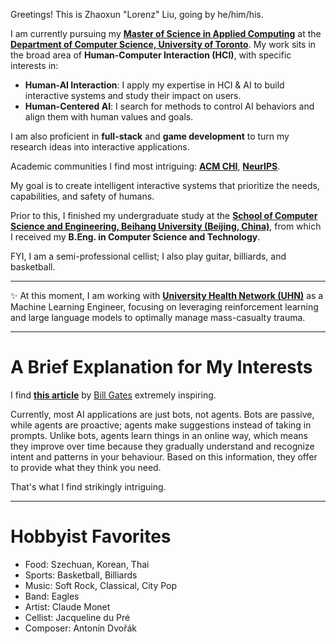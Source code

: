 Greetings! This is Zhaoxun "Lorenz" Liu, going by he/him/his. 

I am currently pursuing my **[Master of Science in Applied Computing](https://mscac.utoronto.ca/)** at the **[Department of Computer Science, University of Toronto](https://web.cs.toronto.edu/)**. 
My work sits in the broad area of **Human-Computer Interaction (HCI)**, with specific interests in: 

- **Human-AI Interaction**: I apply my expertise in HCI & AI to build interactive systems and study their impact on users.
- **Human-Centered AI**: I search for methods to control AI behaviors and align them with human values and goals.

I am also proficient in **full-stack** and **game development** to turn my research ideas into interactive applications. 

Academic communities I find most intriguing: **[ACM CHI](https://dl.acm.org/conference/chi)**, **[NeurIPS](https://nips.cc/)**.

My goal is to create intelligent interactive systems that prioritize the needs, capabilities, and safety of humans.

Prior to this, I finished my undergraduate study at the **[School of Computer Science and Engineering, Beihang University (Beijing, China)](https://scse.buaa.edu.cn/)**, from which I received my **B.Eng. in Computer Science and Technology**.

FYI, I am a semi-professional cellist; I also play guitar, billiards, and basketball.

------

✨ At this moment, I am working with [**University Health Network (UHN)**](https://temertysimcentre.com/surgical-artificial-intelligence-research-academy-sara/) as a Machine Learning Engineer, focusing on leveraging reinforcement learning and large language models to optimally manage mass-casualty trauma. 

------

# A Brief Explanation for My Interests 

I find [**this article**](https://www.gatesnotes.com/AI-agents) by [Bill Gates](https://www.gatesnotes.com/) extremely inspiring. 

Currently, most AI applications are just bots, not agents. Bots are passive, while agents are proactive; agents make suggestions instead of taking in prompts. Unlike bots, agents learn things in an online way, which means they improve over time because they gradually understand and recognize intent and patterns in your behaviour. Based on this information, they offer to provide what they think you need.

That's what I find strikingly intriguing.

------

# Hobbyist Favorites

* Food: Szechuan, Korean, Thai
* Sports: Basketball, Billiards
* Music: Soft Rock, Classical, City Pop
* Band: Eagles
* Artist: Claude Monet
* Cellist: Jacqueline du Pré
* Composer: Antonín Dvořák

